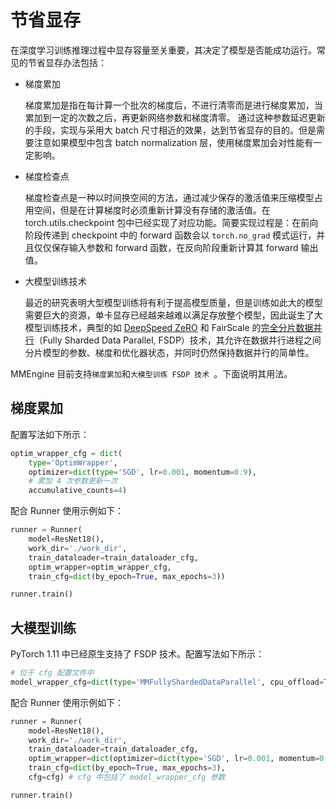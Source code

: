 # 节省显存

在深度学习训练推理过程中显存容量至关重要，其决定了模型是否能成功运行。常见的节省显存办法包括：

- 梯度累加

  梯度累加是指在每计算一个批次的梯度后，不进行清零而是进行梯度累加，当累加到一定的次数之后，再更新网络参数和梯度清零。 通过这种参数延迟更新的手段，实现与采用大 batch 尺寸相近的效果，达到节省显存的目的。但是需要注意如果模型中包含 batch normalization 层，使用梯度累加会对性能有一定影响。

- 梯度检查点

  梯度检查点是一种以时间换空间的方法，通过减少保存的激活值来压缩模型占用空间，但是在计算梯度时必须重新计算没有存储的激活值。在 torch.utils.checkpoint 包中已经实现了对应功能。简要实现过程是：在前向阶段传递到 checkpoint 中的 forward 函数会以 `torch.no_grad` 模式运行，并且仅仅保存输入参数和 forward 函数，在反向阶段重新计算其 forward 输出值。

- 大模型训练技术

  最近的研究表明大型模型训练将有利于提高模型质量，但是训练如此大的模型需要巨大的资源，单卡显存已经越来越难以满足存放整个模型，因此诞生了大模型训练技术，典型的如 [DeepSpeed ZeRO](https://www.deepspeed.ai/tutorials/zero/#zero-overview) 和 FairScale 的[完全分片数据并行](https://pytorch.org/blog/introducing-pytorch-fully-sharded-data-parallel-api/)（Fully Sharded Data Parallel, FSDP）技术，其允许在数据并行进程之间分片模型的参数、梯度和优化器状态，并同时仍然保持数据并行的简单性。

MMEngine 目前支持`梯度累加`和`大模型训练 FSDP 技术 `。下面说明其用法。

## 梯度累加

配置写法如下所示：

```python
optim_wrapper_cfg = dict(
    type='OptimWrapper',
    optimizer=dict(type='SGD', lr=0.001, momentum=0.9),
    # 累加 4 次参数更新一次
    accumulative_counts=4)
```

配合 Runner 使用示例如下：

```python
runner = Runner(
    model=ResNet18(),
    work_dir='./work_dir',
    train_dataloader=train_dataloader_cfg,
    optim_wrapper=optim_wrapper_cfg,
    train_cfg=dict(by_epoch=True, max_epochs=3))

runner.train()
```

## 大模型训练

PyTorch 1.11 中已经原生支持了 FSDP 技术。配置写法如下所示：

```python
# 位于 cfg 配置文件中
model_wrapper_cfg=dict(type='MMFullyShardedDataParallel', cpu_offload=True)
```

配合 Runner 使用示例如下：

```python
runner = Runner(
    model=ResNet18(),
    work_dir='./work_dir',
    train_dataloader=train_dataloader_cfg,
    optim_wrapper=dict(optimizer=dict(type='SGD', lr=0.001, momentum=0.9)),
    train_cfg=dict(by_epoch=True, max_epochs=3),
    cfg=cfg) # cfg 中包括了 model_wrapper_cfg 参数

runner.train()
```
